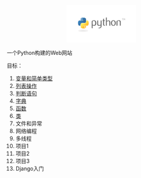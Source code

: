 <p align="center">
  <a href="https://book.douban.com/subject/26829016/">
    <img height="100" src="./res/img/python-logo.png?sanitize=true">
  </a>
</p>

一个Python构建的Web网站

目标：

1. [变量和简单类型](https://github.com/tangming579/python-web/blob/master/note/1-%E5%8F%98%E9%87%8F%E5%92%8C%E7%AE%80%E5%8D%95%E7%B1%BB%E5%9E%8B.md)
2. [列表操作](https://github.com/tangming579/python-web/blob/master/note/2-%E5%88%97%E8%A1%A8%E6%93%8D%E4%BD%9C.md)
3. [判断语句](https://github.com/tangming579/python-web/blob/master/note/3-%E5%88%A4%E6%96%AD%E8%AF%AD%E5%8F%A5.md)
4. [字典](https://github.com/tangming579/python-web/blob/master/note/4-%E5%AD%97%E5%85%B8.md)
5. [函数](https://github.com/tangming579/python-web/blob/master/note/5-%E5%87%BD%E6%95%B0.md)
6. [类](https://github.com/tangming579/python-web/blob/master/note/6-%E7%B1%BB.md)
7. 文件和异常
8. 网络编程
9. 多线程
10. 项目1
11. 项目2
12. 项目3
13. Django入门